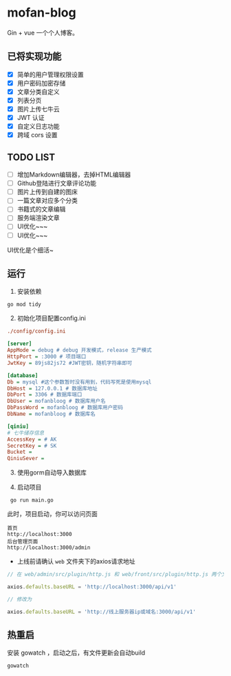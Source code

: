 # mofan-blog

Gin + vue 一个个人博客。

## 已将实现功能

-[x] 简单的用户管理权限设置
-[x] 用户密码加密存储
-[x] 文章分类自定义
-[x] 列表分页
-[x] 图片上传七牛云
-[x] JWT 认证
-[x] 自定义日志功能
-[x] 跨域 cors 设置

## TODO LIST

-[ ] 增加Markdown编辑器，去掉HTML编辑器
-[ ] Github登陆进行文章评论功能
-[ ] 图片上传到自建的图床
-[ ] 一篇文章对应多个分类
-[ ] 书籍式的文章编辑
-[ ] 服务端渲染文章
-[ ] UI优化~~~
-[ ] UI优化~~~

UI优化是个细活~

## 运行

1. 安装依赖

```
go mod tidy
```

2. 初始化项目配置config.ini

```ini
./config/config.ini

[server]
AppMode = debug # debug 开发模式，release 生产模式
HttpPort = :3000 # 项目端口
JwtKey = 89js82js72 #JWT密钥，随机字符串即可

[database]
Db = mysql #这个参数暂时没有用到，代码写死是使用mysql
DbHost = 127.0.0.1 # 数据库地址
DbPort = 3306 # 数据库端口
DbUser = mofanbloog # 数据库用户名
DbPassWord = mofanbloog # 数据库用户密码
DbName = mofanbloog # 数据库名

[qiniu]
# 七牛储存信息
AccessKey = # AK
SecretKey = # SK
Bucket =
QiniuSever =
```

3. 使用gorm自动导入数据库


4. 启动项目

```shell
 go run main.go
```

此时，项目启动，你可以访问页面

```shell
首页
http://localhost:3000
后台管理页面
http://localhost:3000/admin

```

- 上线前请确认 `web` 文件夹下的axios请求地址

```js
// 在 web/admin/src/plugin/http.js 和 web/front/src/plugin/http.js 两个文件夹中,将 baseURL地址改为部署的服务器线上地址

axios.defaults.baseURL = 'http://localhost:3000/api/v1'

// 修改为

axios.defaults.baseURL = 'http://线上服务器ip或域名:3000/api/v1'
```

## 热重启

安装 gowatch ，启动之后，有文件更新会自动build

```
gowatch
```
